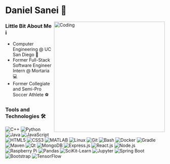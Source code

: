 # Daniel Sanei 👋

<img align="right" alt="Coding" width="350" src="https://cdn.dribbble.com/users/330915/screenshots/3587000/media/cf9c914d04e017ab821bab2ee0bb87cb.gif">

<h3>Little Bit About Me ℹ️</h3>
<ul>
  <li>Computer Engineering @ UC San Diego 🏫</li>
  <!--li>Embedded Software Engineer @ Triton Robotics 🤖</li>-->
  <li>Former Full-Stack Software Engineer Intern @ Mortaria 💻</li>
  <li>Former Collegiate and Semi-Pro Soccer Athlete ⚽</li>
</ul>

<h3>Tools and Technologies 🛠</h3>

![C++](https://img.shields.io/badge/c++-%2300599C.svg?style=for-the-badge&logo=c%2B%2B&logoColor=white)
![Python](https://img.shields.io/badge/python-3670A0?style=for-the-badge&logo=python&logoColor=ffdd54)
![Java](https://img.shields.io/badge/java-%23ED8B00.svg?style=for-the-badge&logo=java&logoColor=white)
![JavaScript](https://img.shields.io/badge/javascript-%23323330.svg?style=for-the-badge&logo=javascript&logoColor=%23F7DF1E)
![HTML5](https://img.shields.io/badge/html5-%23E34F26.svg?style=for-the-badge&logo=html5&logoColor=white)
![CSS3](https://img.shields.io/badge/css3-%231572B6.svg?style=for-the-badge&logo=css3&logoColor=white)
![MATLAB](https://img.shields.io/badge/matlab-%23007ACC.svg?style=for-the-badge&logo=matlab&logoColor=white)
![Linux](https://img.shields.io/badge/linux-FCC624.svg?style=for-the-badge&logo=linux&logoColor=black)
![Git](https://img.shields.io/badge/git-%23F05033.svg?style=for-the-badge&logo=git&logoColor=white)
![Bash](https://img.shields.io/badge/bash-%234EAA25.svg?style=for-the-badge&logo=gnu-bash&logoColor=white)
![Docker](https://img.shields.io/badge/docker-%232496ED.svg?style=for-the-badge&logo=docker&logoColor=white)
![Gradle](https://img.shields.io/badge/gradle-%2302303A.svg?style=for-the-badge&logo=gradle&logoColor=white)
![Maven](https://img.shields.io/badge/maven-C71A36.svg?style=for-the-badge&logo=apache-maven&logoColor=white)
![Qt](https://img.shields.io/badge/qt-%2341CD52.svg?style=for-the-badge&logo=qt&logoColor=white)
![MongoDB](https://img.shields.io/badge/MongoDB-%234ea94b.svg?style=for-the-badge&logo=mongodb&logoColor=white)
![Express.js](https://img.shields.io/badge/express.js-000000.svg?style=for-the-badge&logo=express&logoColor=white)
![React.js](https://img.shields.io/badge/react.js-20232A.svg?style=for-the-badge&logo=react&logoColor=61DAFB)
![Node.js](https://img.shields.io/badge/node.js-339933.svg?style=for-the-badge&logo=nodedotjs&logoColor=white)
![Raspberry Pi](https://img.shields.io/badge/-RaspberryPi-C51A4A?style=for-the-badge&logo=Raspberry-Pi)
![Pandas](https://img.shields.io/badge/pandas-%23150458.svg?style=for-the-badge&logo=pandas&logoColor=white)
![SciKit-Learn](https://img.shields.io/badge/scikit_learn-%23F7931E.svg?style=for-the-badge&logo=scikit-learn&logoColor=white)
![Jupyter](https://img.shields.io/badge/jupyter-F37626.svg?style=for-the-badge&logo=jupyter&logoColor=white)
![Spring Boot](https://img.shields.io/badge/spring_boot-6DB33F.svg?style=for-the-badge&logo=spring-boot&logoColor=white)
![Bootstrap](https://img.shields.io/badge/bootstrap-7952B3.svg?style=for-the-badge&logo=bootstrap&logoColor=white)
![TensorFlow](https://img.shields.io/badge/tensorflow-FF6F00.svg?style=for-the-badge&logo=tensorflow&logoColor=white)

<!--
<h3>My Github Stats 📊</h3>
<div align="center">
  ![GitHub stats](https://github-readme-stats.vercel.app/api?username=danielsanei&count_private=true&show_icons=true&theme=tokyonight)
  ![Top Languages](https://github-readme-stats.vercel.app/api/top-langs/?username=danielsanei&show_icons=true&layout=compact&langs_count=10&theme=tokyonight)
</div>
-->
  
<!--
**danielsanei/danielsanei** is a ✨ _special_ ✨ repository because its `README.md` (this file) appears on your GitHub profile.

Here are some ideas to get you started:
- 🔭 I’m currently working on ...
- 🌱 I’m currently learning ...
- 👯 I’m looking to collaborate on ...
- 🤔 I’m looking for help with ...
- 💬 Ask me about ...
- 📫 How to reach me: ...
- 😄 Pronouns: ...
- ⚡ Fun fact: ...
-->
